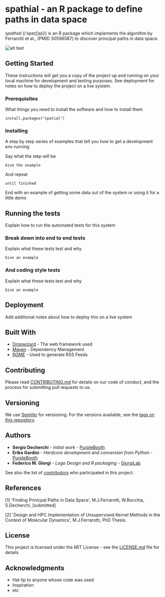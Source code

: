 # spathial - an R package to define paths in data space

_spathial_ (/ˈspeɪʃ(ə)l/) is an R package which implements the algorithm by Ferrarotti et al., (PMID 30596587) to discover principal paths in data space.

![alt text](https://giorgilaborg.files.wordpress.com/2019/06/logo_spathial.png)

## Getting Started

These instructions will get you a copy of the project up and running on your local machine for development and testing purposes. See deployment for notes on how to deploy the project on a live system.

### Prerequisites

What things you need to install the software and how to install them

```
install.packages("spatial")
```

### Installing

A step by step series of examples that tell you how to get a development env running

Say what the step will be

```
Give the example
```

And repeat

```
until finished
```

End with an example of getting some data out of the system or using it for a little demo

## Running the tests

Explain how to run the automated tests for this system

### Break down into end to end tests

Explain what these tests test and why

```
Give an example
```

### And coding style tests

Explain what these tests test and why

```
Give an example
```

## Deployment

Add additional notes about how to deploy this on a live system

## Built With

* [Dropwizard](http://www.dropwizard.io/1.0.2/docs/) - The web framework used
* [Maven](https://maven.apache.org/) - Dependency Management
* [ROME](https://rometools.github.io/rome/) - Used to generate RSS Feeds

## Contributing

Please read [CONTRIBUTING.md](https://gist.github.com/PurpleBooth/b24679402957c63ec426) for details on our code of conduct, and the process for submitting pull requests to us.

## Versioning

We use [SemVer](http://semver.org/) for versioning. For the versions available, see the [tags on this repository](https://github.com/your/project/tags). 

## Authors

* **Sergio Decherchi** - *Initial work* - [PurpleBooth](https://github.com/PurpleBooth)
* **Erika Gardini** - *Hardcore development and conversion from Python* - [PurpleBooth](https://github.com/PurpleBooth)
* **Federico M. Giorgi** - *Logo Design and R packaging* - [GiorgiLab](https://giorgilab.org)

See also the list of [contributors](https://github.com/your/project/contributors) who participated in this project.

## References
[1] 'Finding Prinicpal Paths in Data Space', M.J.Ferrarotti, W.Rocchia, S.Decherchi, [submitted]

[2] 'Design and HPC Implementation of Unsupervised Kernel Methods in the Context of Molecular Dynamics', M.J.Ferrarotti, PhD Thesis.

## License

This project is licensed under the MIT License - see the [LICENSE.md](LICENSE.md) file for details

## Acknowledgments

* Hat tip to anyone whose code was used
* Inspiration
* etc


